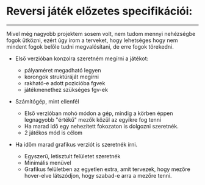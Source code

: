 # Reversi játék előzetes specifikációi:
---

Mivel még nagyobb projektem sosem volt, nem tudom mennyi nehézségbe fogok ütközni,
ezért úgy írom a terveket, hogy lehetséges hogy nem mindent fogok belőle tudni megvalósítani,
de erre fogok törekedni.

- Első verzióban konzolra szeretném megírni a játékot:
	
	- pályaméret megadható legyen
	- korongok struktúráját megírni
	- rakható-e adott pozicióba fgvek
	- játékmenethez szükséges fgv-ek

- Számítógép, mint ellenfél
	
	- Első verzióban mohó módon a gép, mindig a körben éppen legnagyobb
		"értékű" mezők közül az egyikre fog tenni
	- Ha marad idő egy nehezített fokozaton is dolgozni szeretnék.
	- 2 játékos mód is célom
	
- Ha időm marad grafikus verziót is szeretnék írni.

	- Egyszerű, letisztult felületet szeretnék
	- Minimális menüvel
	- Grafikus felületben az egyetlen extra, amit tervezek, hogy mezőre hover-elve látszódjon, hogy szabad-e arra
		a mezőre tenni.